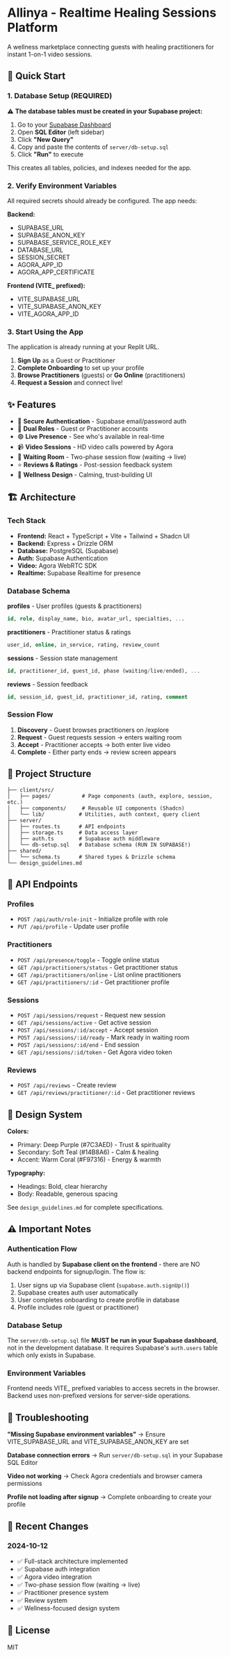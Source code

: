 # Allinya - Realtime Healing Sessions Platform

A wellness marketplace connecting guests with healing practitioners for instant 1-on-1 video sessions.

## 🚀 Quick Start

### 1. Database Setup (REQUIRED)

⚠️ **The database tables must be created in your Supabase project:**

1. Go to your [Supabase Dashboard](https://supabase.com/dashboard)
2. Open **SQL Editor** (left sidebar)
3. Click **"New Query"**
4. Copy and paste the contents of `server/db-setup.sql`
5. Click **"Run"** to execute

This creates all tables, policies, and indexes needed for the app.

### 2. Verify Environment Variables

All required secrets should already be configured. The app needs:

**Backend:**
- SUPABASE_URL
- SUPABASE_ANON_KEY  
- SUPABASE_SERVICE_ROLE_KEY
- DATABASE_URL
- SESSION_SECRET
- AGORA_APP_ID
- AGORA_APP_CERTIFICATE

**Frontend (VITE_ prefixed):**
- VITE_SUPABASE_URL
- VITE_SUPABASE_ANON_KEY
- VITE_AGORA_APP_ID

### 3. Start Using the App

The application is already running at your Replit URL.

1. **Sign Up** as a Guest or Practitioner
2. **Complete Onboarding** to set up your profile
3. **Browse Practitioners** (guests) or **Go Online** (practitioners)
4. **Request a Session** and connect live!

## ✨ Features

- 🔐 **Secure Authentication** - Supabase email/password auth
- 👤 **Dual Roles** - Guest or Practitioner accounts
- 🟢 **Live Presence** - See who's available in real-time
- 📹 **Video Sessions** - HD video calls powered by Agora
- 🚪 **Waiting Room** - Two-phase session flow (waiting → live)
- ⭐ **Reviews & Ratings** - Post-session feedback system
- 💜 **Wellness Design** - Calming, trust-building UI

## 🏗️ Architecture

### Tech Stack
- **Frontend:** React + TypeScript + Vite + Tailwind + Shadcn UI
- **Backend:** Express + Drizzle ORM
- **Database:** PostgreSQL (Supabase)
- **Auth:** Supabase Authentication
- **Video:** Agora WebRTC SDK
- **Realtime:** Supabase Realtime for presence

### Database Schema

**profiles** - User profiles (guests & practitioners)
```sql
id, role, display_name, bio, avatar_url, specialties, ...
```

**practitioners** - Practitioner status & ratings
```sql
user_id, online, in_service, rating, review_count
```

**sessions** - Session state management
```sql
id, practitioner_id, guest_id, phase (waiting/live/ended), ...
```

**reviews** - Session feedback
```sql
id, session_id, guest_id, practitioner_id, rating, comment
```

### Session Flow

1. **Discovery** - Guest browses practitioners on /explore
2. **Request** - Guest requests session → enters waiting room
3. **Accept** - Practitioner accepts → both enter live video
4. **Complete** - Either party ends → review screen appears

## 📂 Project Structure

```
├── client/src/
│   ├── pages/          # Page components (auth, explore, session, etc.)
│   ├── components/     # Reusable UI components (Shadcn)
│   └── lib/           # Utilities, auth context, query client
├── server/
│   ├── routes.ts      # API endpoints
│   ├── storage.ts     # Data access layer
│   ├── auth.ts        # Supabase auth middleware
│   └── db-setup.sql   # Database schema (RUN IN SUPABASE!)
├── shared/
│   └── schema.ts      # Shared types & Drizzle schema
└── design_guidelines.md
```

## 🔌 API Endpoints

### Profiles
- `POST /api/auth/role-init` - Initialize profile with role
- `PUT /api/profile` - Update user profile

### Practitioners
- `POST /api/presence/toggle` - Toggle online status
- `GET /api/practitioners/status` - Get practitioner status
- `GET /api/practitioners/online` - List online practitioners
- `GET /api/practitioners/:id` - Get practitioner profile

### Sessions
- `POST /api/sessions/request` - Request new session
- `GET /api/sessions/active` - Get active session
- `POST /api/sessions/:id/accept` - Accept session
- `POST /api/sessions/:id/ready` - Mark ready in waiting room
- `POST /api/sessions/:id/end` - End session
- `GET /api/sessions/:id/token` - Get Agora video token

### Reviews
- `POST /api/reviews` - Create review
- `GET /api/reviews/practitioner/:id` - Get practitioner reviews

## 🎨 Design System

**Colors:**
- Primary: Deep Purple (#7C3AED) - Trust & spirituality
- Secondary: Soft Teal (#14B8A6) - Calm & healing  
- Accent: Warm Coral (#F97316) - Energy & warmth

**Typography:**
- Headings: Bold, clear hierarchy
- Body: Readable, generous spacing

See `design_guidelines.md` for complete specifications.

## ⚠️ Important Notes

### Authentication Flow
Auth is handled by **Supabase client on the frontend** - there are NO backend endpoints for signup/login. The flow is:

1. User signs up via Supabase client (`supabase.auth.signUp()`)
2. Supabase creates auth user automatically
3. User completes onboarding to create profile in database
4. Profile includes role (guest or practitioner)

### Database Setup
The `server/db-setup.sql` file **MUST be run in your Supabase dashboard**, not in the development database. It requires Supabase's `auth.users` table which only exists in Supabase.

### Environment Variables
Frontend needs VITE_ prefixed variables to access secrets in the browser. Backend uses non-prefixed versions for server-side operations.

## 🐛 Troubleshooting

**"Missing Supabase environment variables"**
→ Ensure VITE_SUPABASE_URL and VITE_SUPABASE_ANON_KEY are set

**Database connection errors**
→ Run `server/db-setup.sql` in your Supabase SQL Editor

**Video not working**
→ Check Agora credentials and browser camera permissions

**Profile not loading after signup**
→ Complete onboarding to create your profile

## 📝 Recent Changes

### 2024-10-12
- ✅ Full-stack architecture implemented
- ✅ Supabase auth integration
- ✅ Agora video integration
- ✅ Two-phase session flow (waiting → live)
- ✅ Practitioner presence system
- ✅ Review system
- ✅ Wellness-focused design system

## 📄 License

MIT
